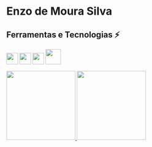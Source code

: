 # Enzo de Moura Silva

## Ferramentas e Tecnologias ⚡
<img loading="lazy" src="https://cdn.jsdelivr.net/gh/devicons/devicon@latest/icons/html5/html5-original.svg" width="30" height="30" /> <img loading="lazy" src="https://cdn.jsdelivr.net/gh/devicons/devicon@latest/icons/css3/css3-original.svg" width="30" height="30" /> <img loading="lazy" src="https://cdn.jsdelivr.net/gh/devicons/devicon@latest/icons/javascript/javascript-original.svg" width="30" height="30" /> <img loading="lazy" src="https://cdn.jsdelivr.net/gh/devicons/devicon@latest/icons/php/php-original.svg" width="40" height="40" />
          
          
          

<div>
<a href="https://github.com/Enzomoloi">
<img loading="lazy" height="180em" src="https://github-readme-stats.vercel.app/api/top-langs/?username=Enzomoloi&layout=compact&langs_count=7&theme=dracula"/>
<img loading="lazy" height="180em" src="https://github-readme-stats.vercel.app/api?username=Enzomoloi&show_icons=true&theme=dracula&include_all_commits=true&count_private=true"/>
</div>


<!--
**Enzomoloi/Enzomoloi** is a ✨ _special_ ✨ repository because its `README.md` (this file) appears on your GitHub profile.

Here are some ideas to get you started:

- 🔭 I’m currently working on ...
- 🌱 I’m currently learning ...
- 👯 I’m looking to collaborate on ...
- 🤔 I’m looking for help with ...
- 💬 Ask me about ...
- 📫 How to reach me: ...
- 😄 Pronouns: ...
- ⚡ Fun fact: ...
-->
